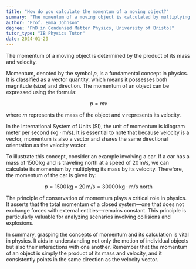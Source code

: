 ```yaml
---
title: "How do you calculate the momentum of a moving object?"
summary: "The momentum of a moving object is calculated by multiplying the object's mass by its velocity."
author: "Prof. Emma Johnson"
degree: "PhD in Condensed Matter Physics, University of Bristol"
tutor_type: "IB Physics Tutor"
date: 2024-01-29
---
```


The momentum of a moving object is determined by the product of its mass and velocity.

Momentum, denoted by the symbol $p$, is a fundamental concept in physics. It is classified as a vector quantity, which means it possesses both magnitude (size) and direction. The momentum of an object can be expressed using the formula:

$$
p = mv
$$

where $m$ represents the mass of the object and $v$ represents its velocity. 

In the International System of Units (SI), the unit of momentum is kilogram meter per second ($\text{kg} \cdot \text{m/s}$). It is essential to note that because velocity is a vector, momentum is also a vector and shares the same directional orientation as the velocity vector.

To illustrate this concept, consider an example involving a car. If a car has a mass of $1500 \, \text{kg}$ and is traveling north at a speed of $20 \, \text{m/s}$, we can calculate its momentum by multiplying its mass by its velocity. Therefore, the momentum of the car is given by:

$$
p = 1500 \, \text{kg} \times 20 \, \text{m/s} = 30000 \, \text{kg} \cdot \text{m/s} \text{ north}
$$

The principle of conservation of momentum plays a critical role in physics. It asserts that the total momentum of a closed system—one that does not exchange forces with external entities—remains constant. This principle is particularly valuable for analyzing scenarios involving collisions and explosions.

In summary, grasping the concepts of momentum and its calculation is vital in physics. It aids in understanding not only the motion of individual objects but also their interactions with one another. Remember that the momentum of an object is simply the product of its mass and velocity, and it consistently points in the same direction as the velocity vector.
    